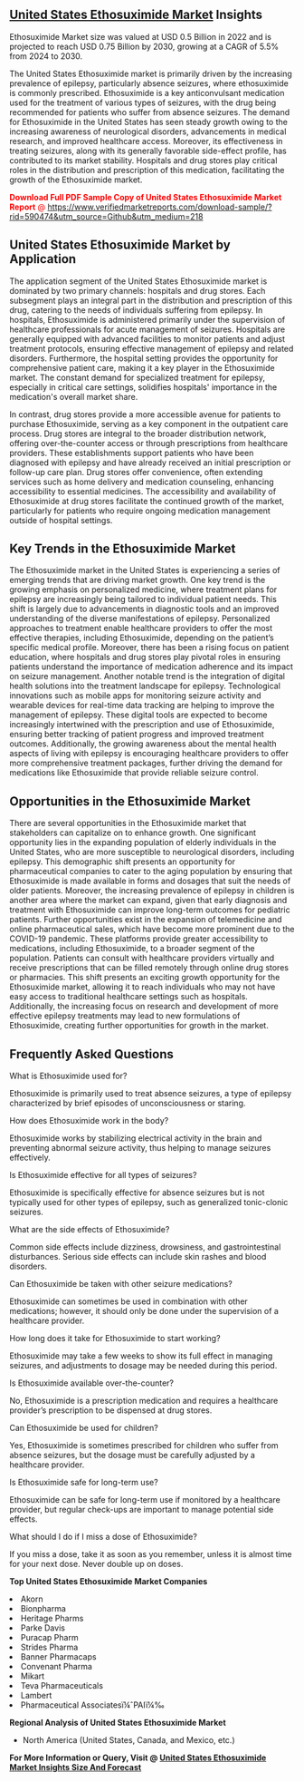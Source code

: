 <h2><a href="https://www.verifiedmarketreports.com/download-sample/?rid=590474&amp;utm_source=Github&amp;utm_medium=218" target="_blank">United States Ethosuximide Market</a> Insights</h2><p>Ethosuximide Market size was valued at USD 0.5 Billion in 2022 and is projected to reach USD 0.75 Billion by 2030, growing at a CAGR of 5.5% from 2024 to 2030.</p><p> <p>The United States Ethosuximide market is primarily driven by the increasing prevalence of epilepsy, particularly absence seizures, where ethosuximide is commonly prescribed. Ethosuximide is a key anticonvulsant medication used for the treatment of various types of seizures, with the drug being recommended for patients who suffer from absence seizures. The demand for Ethosuximide in the United States has seen steady growth owing to the increasing awareness of neurological disorders, advancements in medical research, and improved healthcare access. Moreover, its effectiveness in treating seizures, along with its generally favorable side-effect profile, has contributed to its market stability. Hospitals and drug stores play critical roles in the distribution and prescription of this medication, facilitating the growth of the Ethosuximide market. <p><span class=""><span style="color: #ff0000;"><strong>Download Full PDF Sample Copy of United States Ethosuximide Market Report</strong> @ </span><a href="https://www.verifiedmarketreports.com/download-sample/?rid=590474&amp;utm_source=Github&amp;utm_medium=218" target="_blank">https://www.verifiedmarketreports.com/download-sample/?rid=590474&amp;utm_source=Github&amp;utm_medium=218</a></span></p></p> <h2>United States Ethosuximide Market by Application</h2> <p>The application segment of the United States Ethosuximide market is dominated by two primary channels: hospitals and drug stores. Each subsegment plays an integral part in the distribution and prescription of this drug, catering to the needs of individuals suffering from epilepsy. In hospitals, Ethosuximide is administered primarily under the supervision of healthcare professionals for acute management of seizures. Hospitals are generally equipped with advanced facilities to monitor patients and adjust treatment protocols, ensuring effective management of epilepsy and related disorders. Furthermore, the hospital setting provides the opportunity for comprehensive patient care, making it a key player in the Ethosuximide market. The constant demand for specialized treatment for epilepsy, especially in critical care settings, solidifies hospitals' importance in the medication's overall market share.</p> <p>In contrast, drug stores provide a more accessible avenue for patients to purchase Ethosuximide, serving as a key component in the outpatient care process. Drug stores are integral to the broader distribution network, offering over-the-counter access or through prescriptions from healthcare providers. These establishments support patients who have been diagnosed with epilepsy and have already received an initial prescription or follow-up care plan. Drug stores offer convenience, often extending services such as home delivery and medication counseling, enhancing accessibility to essential medicines. The accessibility and availability of Ethosuximide at drug stores facilitate the continued growth of the market, particularly for patients who require ongoing medication management outside of hospital settings.</p> <h2>Key Trends in the Ethosuximide Market</h2> <p>The Ethosuximide market in the United States is experiencing a series of emerging trends that are driving market growth. One key trend is the growing emphasis on personalized medicine, where treatment plans for epilepsy are increasingly being tailored to individual patient needs. This shift is largely due to advancements in diagnostic tools and an improved understanding of the diverse manifestations of epilepsy. Personalized approaches to treatment enable healthcare providers to offer the most effective therapies, including Ethosuximide, depending on the patient’s specific medical profile. Moreover, there has been a rising focus on patient education, where hospitals and drug stores play pivotal roles in ensuring patients understand the importance of medication adherence and its impact on seizure management. Another notable trend is the integration of digital health solutions into the treatment landscape for epilepsy. Technological innovations such as mobile apps for monitoring seizure activity and wearable devices for real-time data tracking are helping to improve the management of epilepsy. These digital tools are expected to become increasingly intertwined with the prescription and use of Ethosuximide, ensuring better tracking of patient progress and improved treatment outcomes. Additionally, the growing awareness about the mental health aspects of living with epilepsy is encouraging healthcare providers to offer more comprehensive treatment packages, further driving the demand for medications like Ethosuximide that provide reliable seizure control.</p> <h2>Opportunities in the Ethosuximide Market</h2> <p>There are several opportunities in the Ethosuximide market that stakeholders can capitalize on to enhance growth. One significant opportunity lies in the expanding population of elderly individuals in the United States, who are more susceptible to neurological disorders, including epilepsy. This demographic shift presents an opportunity for pharmaceutical companies to cater to the aging population by ensuring that Ethosuximide is made available in forms and dosages that suit the needs of older patients. Moreover, the increasing prevalence of epilepsy in children is another area where the market can expand, given that early diagnosis and treatment with Ethosuximide can improve long-term outcomes for pediatric patients. Further opportunities exist in the expansion of telemedicine and online pharmaceutical sales, which have become more prominent due to the COVID-19 pandemic. These platforms provide greater accessibility to medications, including Ethosuximide, to a broader segment of the population. Patients can consult with healthcare providers virtually and receive prescriptions that can be filled remotely through online drug stores or pharmacies. This shift presents an exciting growth opportunity for the Ethosuximide market, allowing it to reach individuals who may not have easy access to traditional healthcare settings such as hospitals. Additionally, the increasing focus on research and development of more effective epilepsy treatments may lead to new formulations of Ethosuximide, creating further opportunities for growth in the market.</p> <h2>Frequently Asked Questions</h2> <p>What is Ethosuximide used for?</p> <p>Ethosuximide is primarily used to treat absence seizures, a type of epilepsy characterized by brief episodes of unconsciousness or staring.</p> <p>How does Ethosuximide work in the body?</p> <p>Ethosuximide works by stabilizing electrical activity in the brain and preventing abnormal seizure activity, thus helping to manage seizures effectively.</p> <p>Is Ethosuximide effective for all types of seizures?</p> <p>Ethosuximide is specifically effective for absence seizures but is not typically used for other types of epilepsy, such as generalized tonic-clonic seizures.</p> <p>What are the side effects of Ethosuximide?</p> <p>Common side effects include dizziness, drowsiness, and gastrointestinal disturbances. Serious side effects can include skin rashes and blood disorders.</p> <p>Can Ethosuximide be taken with other seizure medications?</p> <p>Ethosuximide can sometimes be used in combination with other medications; however, it should only be done under the supervision of a healthcare provider.</p> <p>How long does it take for Ethosuximide to start working?</p> <p>Ethosuximide may take a few weeks to show its full effect in managing seizures, and adjustments to dosage may be needed during this period.</p> <p>Is Ethosuximide available over-the-counter?</p> <p>No, Ethosuximide is a prescription medication and requires a healthcare provider’s prescription to be dispensed at drug stores.</p> <p>Can Ethosuximide be used for children?</p> <p>Yes, Ethosuximide is sometimes prescribed for children who suffer from absence seizures, but the dosage must be carefully adjusted by a healthcare provider.</p> <p>Is Ethosuximide safe for long-term use?</p> <p>Ethosuximide can be safe for long-term use if monitored by a healthcare provider, but regular check-ups are important to manage potential side effects.</p> <p>What should I do if I miss a dose of Ethosuximide?</p> <p>If you miss a dose, take it as soon as you remember, unless it is almost time for your next dose. Never double up on doses.</p> </p><p><strong>Top United States Ethosuximide Market Companies</strong></p><div data-test-id=""><p><li>Akorn</li><li> Bionpharma</li><li> Heritage Pharms</li><li> Parke Davis</li><li> Puracap Pharm</li><li> Strides Pharma</li><li> Banner Pharmacaps</li><li> Convenant Pharma</li><li> Mikart</li><li> Teva Pharmaceuticals</li><li> Lambert</li><li> Pharmaceutical Associatesï¼ˆPAIï¼‰</li></p><div><strong>Regional Analysis of&nbsp;United States Ethosuximide Market</strong></div><ul><li dir="ltr"><p dir="ltr">North America&nbsp;(United States, Canada, and Mexico, etc.)</p></li></ul><p><strong>For More Information or Query, Visit @&nbsp;</strong><strong><a href="https://www.verifiedmarketreports.com/product/ethosuximide-market/?utm_source=Github&amp;utm_medium=218" target="_blank">United States Ethosuximide Market Insights Size And Forecast</a></strong></p></div>
